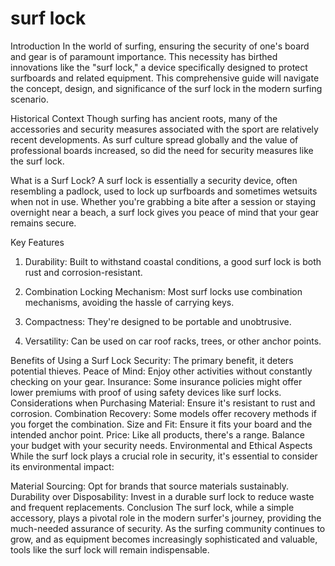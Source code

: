 # surf lock
Introduction
In the world of surfing, ensuring the security of one's board and gear is of paramount importance. This necessity has birthed innovations like the "surf lock," a device specifically designed to protect surfboards and related equipment. This comprehensive guide will navigate the concept, design, and significance of the surf lock in the modern surfing scenario.

Historical Context
Though surfing has ancient roots, many of the accessories and security measures associated with the sport are relatively recent developments. As surf culture spread globally and the value of professional boards increased, so did the need for security measures like the surf lock.

What is a Surf Lock?
A surf lock is essentially a security device, often resembling a padlock, used to lock up surfboards and sometimes wetsuits when not in use. Whether you're grabbing a bite after a session or staying overnight near a beach, a surf lock gives you peace of mind that your gear remains secure.

Key Features
1. Durability: Built to withstand coastal conditions, a good surf lock is both rust and corrosion-resistant.

2. Combination Locking Mechanism: Most surf locks use combination mechanisms, avoiding the hassle of carrying keys.

3. Compactness: They're designed to be portable and unobtrusive.

4. Versatility: Can be used on car roof racks, trees, or other anchor points.

Benefits of Using a Surf Lock
Security: The primary benefit, it deters potential thieves.
Peace of Mind: Enjoy other activities without constantly checking on your gear.
Insurance: Some insurance policies might offer lower premiums with proof of using safety devices like surf locks.
Considerations when Purchasing
Material: Ensure it's resistant to rust and corrosion.
Combination Recovery: Some models offer recovery methods if you forget the combination.
Size and Fit: Ensure it fits your board and the intended anchor point.
Price: Like all products, there's a range. Balance your budget with your security needs.
Environmental and Ethical Aspects
While the surf lock plays a crucial role in security, it's essential to consider its environmental impact:

Material Sourcing: Opt for brands that source materials sustainably.
Durability over Disposability: Invest in a durable surf lock to reduce waste and frequent replacements.
Conclusion
The surf lock, while a simple accessory, plays a pivotal role in the modern surfer's journey, providing the much-needed assurance of security. As the surfing community continues to grow, and as equipment becomes increasingly sophisticated and valuable, tools like the surf lock will remain indispensable.
